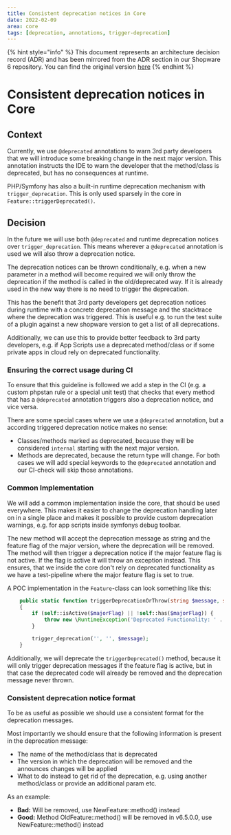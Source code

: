 ```yaml
---
title: Consistent deprecation notices in Core
date: 2022-02-09
area: core
tags: [deprecation, annotations, trigger-deprecation]
--- 
```


{% hint style="info" %}
This document represents an architecture decision record (ADR) and has been mirrored from the ADR section in our Shopware 6 repository.
You can find the original version [here](https://github.com/shopware/platform/blob/trunk/adr/2022-02-28-consistent-deprecation-notices-in-core.md)
{% endhint %}

# Consistent deprecation notices in Core

## Context

Currently, we use `@deprecated` annotations to warn 3rd party developers that we will introduce some breaking change in the next major version.
This annotation instructs the IDE to warn the developer that the method/class is deprecated, but has no consequences at runtime.

PHP/Symfony has also a built-in runtime deprecation mechanism with `trigger_deprecation`. This is only used sparsely in the core in `Feature::triggerDeprecated()`.

## Decision

In the future we will use both `@deprecated` and runtime deprecation notices over `trigger_deprecation`.
This means wherever a `@deprecated` annotation is used we will also throw a deprecation notice.

The deprecation notices can be thrown conditionally, e.g. when a new parameter in a method will become required we will only throw the deprecation if the method is called in the old/deprecated way. 
If it is already used in the new way there is no need to trigger the deprecation.

This has the benefit that 3rd party developers get deprecation notices during runtime with a concrete deprecation message and the stacktrace where the deprecation was triggered.
This is useful e.g. to run the test suite of a plugin against a new shopware version to get a list of all deprecations.

Additionally, we can use this to provide better feedback to 3rd party developers, e.g. if App Scripts use a deprecated method/class or if some private apps in cloud rely on deprecated functionality.

### Ensuring the correct usage during CI

To ensure that this guideline is followed we add a step in the CI (e.g. a custom phpstan rule or a special unit test) that checks that every method that has a `@deprecated` annotation triggers also a deprecation notice, and vice versa.

There are some special cases where we use a `@deprecated` annotation, but a according triggered deprecation notice makes no sense:
* Classes/methods marked as deprecated, because they will be considered `internal` starting with the next major version.
* Methods are deprecated, because the return type will change.
For both cases we will add special keywords to the `@deprecated` annotation and our CI-check will skip those annotations.

### Common Implementation

We will add a common implementation inside the core, that should be used everywhere. This makes it easier to change the deprecation handling later on in a single place and makes it possible to provide custom deprecation warnings, e.g. for app scripts inside symfonys debug toolbar.

The new method will accept the deprecation message as string and the feature flag of the major version, where the deprecation will be removed.
The method will then trigger a deprecation notice if the major feature flag is not active. If the flag is active it will throw an exception instead. 
This ensures, that we inside the core don't rely on deprecated functionality as we have a test-pipeline where the major feature flag is set to true.

A POC implementation in the `Feature`-class can look something like this:
```php
    public static function triggerDeprecationOrThrow(string $message, string $majorFlag): void
    {
        if (self::isActive($majorFlag) || !self::has($majorFlag)) {
            throw new \RuntimeException('Deprecated Functionality: ' . $message);
        }

        trigger_deprecation('', '', $message);
    }
```
Additionally, we will deprecate the `triggerDeprecated()` method, because it will only trigger deprecation messages if the feature flag is active, but in that case the deprecated code will already be removed and the deprecation message never thrown.

### Consistent deprecation notice format

To be as useful as possible we should use a consistent format for the deprecation messages.

Most importantly we should ensure that the following information is present in the deprecation message:
* The name of the method/class that is deprecated
* The version in which the deprecation will be removed and the announces changes will be applied
* What to do instead to get rid of the deprecation, e.g. using another method/class or provide an additional param etc.

As an example:
* **Bad:** Will be removed, use NewFeature::method() instead
* **Good:** Method OldFeature::method() will be removed in v6.5.0.0, use NewFeature::method() instead

